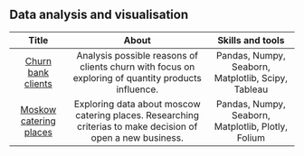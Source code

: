## Data analysis and visualisation
|**Title**   |**About**|  **Skills and tools**|
|:-------------:|:------------:|:--------------:|
|[Churn bank clients](https://github.com/epanch/Data_analysis/blob/main/Churn%20bank%20clients/bank_project.ipynb)| Analysis possible reasons of clients churn with focus on exploring of quantity products influence.| Pandas, Numpy, Seaborn, Matplotlib, Scipy, Tableau|
|[Moskow catering places](https://github.com/epanch/Data_analysis/blob/main/Moscow%20catering%20places/moscow_places_project.ipynb)| Exploring data about moscow catering places. Researching criterias to make decision of open a new business.|Pandas, Numpy, Seaborn, Matplotlib, Plotly, Folium

